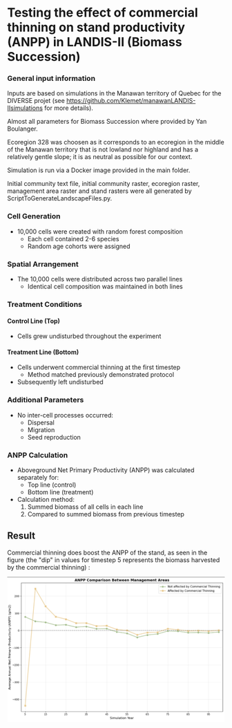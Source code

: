 # Testing the effect of commercial thinning on stand productivity (ANPP) in LANDIS-II (Biomass Succession)

### General input information

Inputs are based on simulations in the Manawan territory of Quebec for the DIVERSE projet (see https://github.com/Klemet/manawanLANDIS-IIsimulations for more details).

Almost all parameters for Biomass Succession where provided by Yan Boulanger.

Ecoregion 328 was choosen as it corresponds to an ecoregion in the middle of the Manawan territory that is not lowland nor highland and has a relatively gentle slope; it is as neutral as possible for our context.

Simulation is run via a Docker image provided in the main folder.

Initial community text file, initial community raster, ecoregion raster, management area raster and stand rasters were all generated by ScriptToGenerateLandscapeFiles.py.

### Cell Generation
- 10,000 cells were created with random forest composition
  - Each cell contained 2-6 species
  - Random age cohorts were assigned

### Spatial Arrangement
- The 10,000 cells were distributed across two parallel lines
  - Identical cell composition was maintained in both lines

### Treatment Conditions
#### Control Line (Top)
- Cells grew undisturbed throughout the experiment

#### Treatment Line (Bottom)
- Cells underwent commercial thinning at the first timestep
  - Method matched previously demonstrated protocol
- Subsequently left undisturbed

### Additional Parameters
- No inter-cell processes occurred:
  - Dispersal
  - Migration  
  - Seed reproduction

### ANPP Calculation
- Aboveground Net Primary Productivity (ANPP) was calculated separately for:
  - Top line (control)
  - Bottom line (treatment)
- Calculation method:
  1. Summed biomass of all cells in each line
  2. Compared to summed biomass from previous timestep
  
## Result

Commercial thinning does boost the ANPP of the stand, as seen in the figure (the "dip" in values for timestep 5 represents the biomass harvested by the commercial thinning) :

![](resultsFigure.png)
